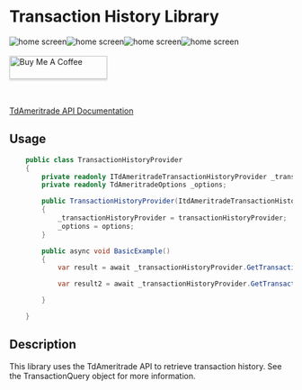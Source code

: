 # Transaction History Library

<img src="https://img.shields.io/github/issues/ucrengineer/TraderShop.Financials"
    alt = "home screen"
    style = "float: left"/>
<img src="https://img.shields.io/github/forks/ucrengineer/TraderShop.Financials"
    alt = "home screen"
    style = "float: left"/>
<img src="https://img.shields.io/github/stars/ucrengineer/TraderShop.Financials"
    alt = "home screen"
    style = "float: left"/>
<img src="https://img.shields.io/github/license/ucrengineer/TraderShop.Financials.TdAmeritrade"
    alt = "home screen"
    style = "float: left"/>

<br></br>
<a href="https://www.buymeacoffee.com/ucrengineer" target="_blank"><img src="https://www.buymeacoffee.com/assets/img/custom_images/orange_img.png" alt="Buy Me A Coffee" style="height: 41px !important;width: 174px !important;box-shadow: 0px 3px 2px 0px rgba(190, 190, 190, 0.5) !important;-webkit-box-shadow: 0px 3px 2px 0px rgba(190, 190, 190, 0.5) !important;" ></a>

<br></br>
[TdAmeritrade API Documentation](https://developer.tdameritrade.com/transaction-history/apis "TdAmeritrade's API Documentation")

## Usage

```csharp
    public class TransactionHistoryProvider
    {
        private readonly ITdAmeritradeTransactionHistoryProvider _transactionHistoryProvider;
        private readonly TdAmeritradeOptions _options;

        public TransactionHistoryProvider(ItdAmeritradeTransactionHistoryProvider transactionHistoryProvider, TdAmeritradeOptions options)
        {
            _transactionHistoryProvider = transactionHistoryProvider;
            _options = options;
        }

        public async void BasicExample()
        {
            var result = await _transactionHistoryProvider.GetTransaction(_options.account_number, "42676990903");

            var result2 = await _transactionHistoryProvider.GetTransactions(_options.account_number, new TransactionQuery());

        }

    }
```

## Description

This library uses the TdAmeritrade API to retrieve transaction history. See the TransactionQuery object for more information.
